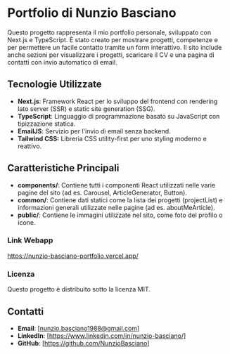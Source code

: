 # Portfolio di Nunzio Basciano

Questo progetto rappresenta il mio portfolio personale, sviluppato con Next.js e TypeScript. È stato creato per mostrare progetti, competenze e per permettere un facile contatto tramite un form interattivo. Il sito include anche sezioni per visualizzare i progetti, scaricare il CV e una pagina di contatti con invio automatico di email.


## Tecnologie Utilizzate

- **Next.js**: Framework React per lo sviluppo del frontend con rendering lato server (SSR) e static site generation (SSG).
- **TypeScript**: Linguaggio di programmazione basato su JavaScript con tipizzazione statica.
- **EmailJS**: Servizio per l'invio di email senza backend.
- **Tailwind CSS:** Libreria CSS utility-first per uno styling moderno e reattivo.


## Caratteristiche Principali

- **components/**: Contiene tutti i componenti React utilizzati nelle varie pagine del sito (ad es. Carousel, ArticleGenerator, Button).
- **common/**: Contiene dati statici come la lista dei progetti (projectList) e informazioni generali utilizzate nelle pagine (ad es. aboutMeArticle).
- **public/**: Contiene le immagini utilizzate nel sito, come foto del profilo o icone.

### Link Webapp

https://nunzio-basciano-portfolio.vercel.app/

### Licenza

Questo progetto è distribuito sotto la licenza MIT.

## Contatti

- **Email**: [nunzio.basciano1988@gmail.com]
- **LinkedIn**: [https://www.linkedin.com/in/nunzio-basciano/]
- **GitHub**: [https://github.com/NunzioBasciano]

